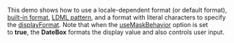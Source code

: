 This demo shows how to&nbsp;use a&nbsp;locale-dependent format (or&nbsp;default format), <a href="/Documentation/ApiReference/Common/Object_Structures/format/#type">built-in format</a>, <a href="/Documentation/Guide/Common/Value_Formatting/#Format_Widget_Values/Custom_Format_String">LDML&nbsp;pattern</a>, and a&nbsp;format with literal characters to&nbsp;specify the <a href="/Documentation/ApiReference/UI_Widgets/dxDateBox/Configuration/#displayFormat">displayFormat</a>. Note that when the <a href="/Documentation/ApiReference/UI_Widgets/dxDateBox/Configuration/#useMaskBehavior">useMaskBehavior</a> option is&nbsp;set to&nbsp;<b>true</b>, the <b>DateBox</b> formats the display value and also controls user input.